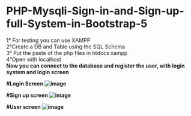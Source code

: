 # PHP-Mysqli-Sign-in-and-Sign-up-full-System-in-Bootstrap-5


1° For testing you can use XAMPP<br>
2°Create a DB and Table using the SQL Schema<br>
3° Put the paste of the php files in htdocs xampp<br>
4°Open with localhost<br>
 <strong>Now you can connect to the database and register the user, with login system and login screen
 
 
 #Login Screen
 ![image](https://user-images.githubusercontent.com/99232940/184545743-810075be-739f-4769-8aec-2a6e5fb1080f.png)
 
 
 #Sign up screen
 ![image](https://user-images.githubusercontent.com/99232940/184545798-835489ab-454f-4a75-a2c9-3b5e566c5c93.png)
 
 
  #User screen
 ![image](https://user-images.githubusercontent.com/99232940/184545856-9e5d5a7e-cecb-46ce-acfd-53774c365033.png)



